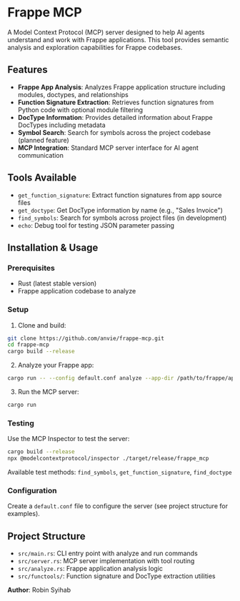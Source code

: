 # Frappe MCP

A Model Context Protocol (MCP) server designed to help AI agents understand and work with Frappe applications. This tool provides semantic analysis and exploration capabilities for Frappe codebases.

## Features

- **Frappe App Analysis**: Analyzes Frappe application structure including modules, doctypes, and relationships
- **Function Signature Extraction**: Retrieves function signatures from Python code with optional module filtering
- **DocType Information**: Provides detailed information about Frappe DocTypes including metadata
- **Symbol Search**: Search for symbols across the project codebase (planned feature)
- **MCP Integration**: Standard MCP server interface for AI agent communication

## Tools Available

- `get_function_signature`: Extract function signatures from app source files
- `get_doctype`: Get DocType information by name (e.g., "Sales Invoice")
- `find_symbols`: Search for symbols across project files (in development)
- `echo`: Debug tool for testing JSON parameter passing

## Installation & Usage

### Prerequisites

- Rust (latest stable version)
- Frappe application codebase to analyze

### Setup

1. Clone and build:

```bash
git clone https://github.com/anvie/frappe-mcp.git
cd frappe-mcp
cargo build --release
```

2. Analyze your Frappe app:

```bash
cargo run -- --config default.conf analyze --app-dir /path/to/frappe/app --relative-path appname/
```

3. Run the MCP server:

```bash
cargo run
```

### Testing

Use the MCP Inspector to test the server:

```bash
cargo build --release
npx @modelcontextprotocol/inspector ./target/release/frappe_mcp
```

Available test methods: `find_symbols`, `get_function_signature`, `find_doctype`

### Configuration

Create a `default.conf` file to configure the server (see project structure for examples).

## Project Structure

- `src/main.rs`: CLI entry point with analyze and run commands
- `src/server.rs`: MCP server implementation with tool routing
- `src/analyze.rs`: Frappe application analysis logic
- `src/functools/`: Function signature and DocType extraction utilities

**Author**: Robin Syihab
